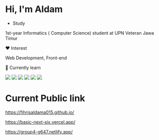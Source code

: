 # Hi, I'm Aldam

 -  Study

1st-year Informatics ( Computer Science) student at UPN Veteran Jawa Timur

❤️ Interest

Web Development, Front-end

📖 Currently learn

![](http://img.shields.io/badge/-Firebase-black?logo=firebase&style=flat&logoColor=orange&color=FFFFFF)
![](http://img.shields.io/badge/-TailwindCSS-white?logo=tailwindcss&style=flat&logoColor=white&color=3B82F6)
![](http://img.shields.io/badge/-JavaScript-white?logo=javascript&style=flat&logoColor=black&color=F7DF1E)
![](http://img.shields.io/badge/-TypeScript-white?logo=typescript&style=flat&logoColor=white&color=3178C6)
![](http://img.shields.io/badge/-React-white?logo=react&style=flat&logoColor=black&color=61DAFB)
![](http://img.shields.io/badge/-Next.js-white?logo=next.js&style=flat&logoColor=white&color=000000)

# Current Public link
https://fihrisaldama015.github.io/

https://basic-next-six.vercel.app/

https://group4-g647.netlify.app/
<!---
fihrisaldama015/fihrisaldama015 is a ✨ special ✨ repository because its `README.md` (this file) appears on your GitHub profile.
You can click the Preview link to take a look at your changes.
--->
